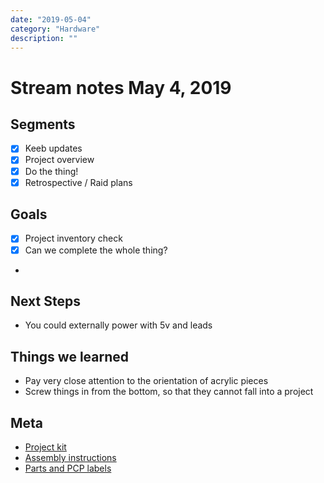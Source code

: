 ```yaml
---
date: "2019-05-04"
category: "Hardware"
description: ""
---
```


# Stream notes May 4, 2019

## Segments

- [x] Keeb updates
- [x] Project overview
- [x] Do the thing!
- [x] Retrospective / Raid plans

## Goals

- [x] Project inventory check
- [x] Can we complete the whole thing?
-

## Next Steps

- You could externally power with 5v and leads

## Things we learned

- Pay very close attention to the orientation of acrylic pieces
- Screw things in from the bottom, so that they cannot fall into a project

## Meta

- [Project kit](https://www.amazon.com/gp/product/B076BNGLHS/ref=ppx_od_dt_b_asin_title_s01?ie=UTF8&psc=1)
- [Assembly instructions](http://attach01.oss-us-west-1.aliyuncs.com/IC/DIY-Manual/12489.pdf)
- [Parts and PCP labels](http://www.icstation.com/colorful-glittering-five-pointed-star-shaped-pentagram-design-water-light-flashing-lamp-with-acrylic-shell-p-12489.html)
